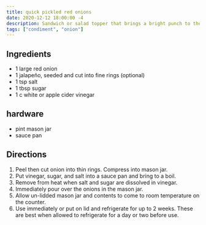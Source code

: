 ```yaml
---
title: quick pickled red onions
date: 2020-12-12 18:00:00 -4
description: Sandwich or salad topper that brings a bright punch to the flavor equation.
tags: ["condiment", "onion"]
---
```


## Ingredients

- 1 large red onion
- 1 jalapeño, seeded and cut into fine rings (optional)
- 1 tsp salt
- 1 tbsp sugar
- 1 c white or apple cider vinegar

## hardware

- pint mason jar
- sauce pan
  
## Directions

1. Peel then cut onion into thin rings. Compress into mason jar.
2. Put vinegar, sugar, and salt into a sauce pan and bring to a boil.
3. Remove from heat when salt and sugar are dissolved in vinegar.
4. Immediately pour over the onions in the mason jar.
5. Allow un-lidded mason jar and contents to come to room temperature on the counter.
6. Use immediately or put on lid and refrigerate for up to 2 weeks. These are best when allowed to refrigerate for a day or two before use.
